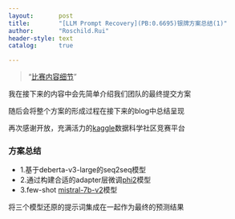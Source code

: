 ```yaml
---
layout:       post
title:        "[LLM Prompt Recovery](PB:0.6695)银牌方案总结(1)"
author:       "Roschild.Rui"
header-style: text
catalog:      true

---
```

> “[比赛内容细节](https://www.kaggle.com/competitions/llm-prompt-recovery)”

我在接下来的内容中会先简单介绍我们团队的最终提交方案

随后会将整个方案的形成过程在接下来的blog中总结呈现

再次感谢开放，充满活力的[kaggle](https://www.kaggle.com/)数据科学社区竞赛平台

### 方案总结
- 1.基于deberta-v3-large的seq2seq模型
- 2.通过构建合适的adapter层微调[phi2](https://www.kaggle.com/models/Microsoft/phi/Transformers/2/1)模型
- 3.few-shot [mistral-7b-v2](https://www.kaggle.com/datasets/ahmadsaladin/mistral-7b-it-v02)模型

将三个模型还原的提示词集成在一起作为最终的预测结果
